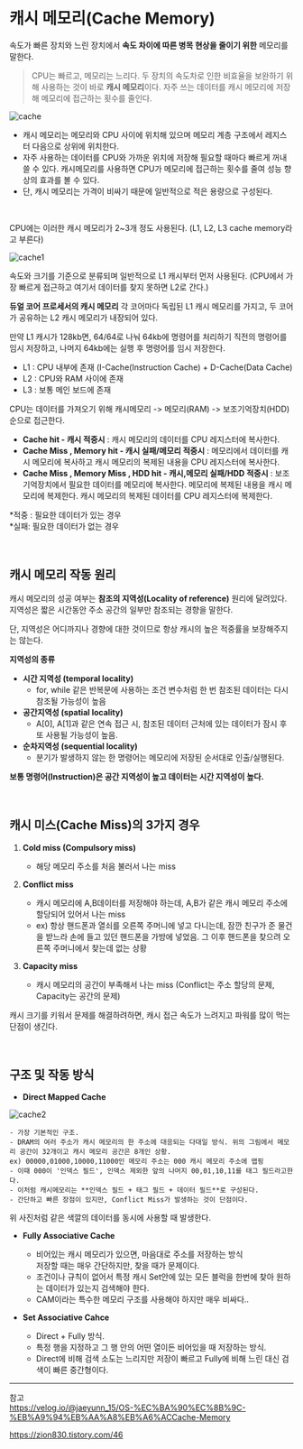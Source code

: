 # 캐시 메모리(Cache Memory)

속도가 빠른 장치와 느린 장치에서 **속도 차이에 따른 병목 현상을 줄이기 위한** 메모리를 말한다.

> CPU는 빠르고, 메모리는 느리다.
> 두 장치의 속도차로 인한 비효율을 보완하기 위해 사용하는 것이 바로 **캐시 메모리**이다.
> 자주 쓰는 데이터를 캐시 메모리에 저장해 메모리에 접근하는 횟수를 줄인다.

![cache](https://user-images.githubusercontent.com/38287375/165347450-864958ef-7680-4f66-97ae-e6a04833632e.jpg)
- 캐시 메모리는 메모리와 CPU 사이에 위치해 있으며 메모리 계층 구조에서 레지스터 다음으로 상위에 위치한다.
- 자주 사용하는 데이터를 CPU와 가까운 위치에 저장해 필요할 때마다 빠르게 꺼내쓸 수 있다. 캐시메모리를 사용하면 CPU가 메모리에 접근하는 횟수를 줄여 성능 향상의 효과를 볼 수 있다.
- 단, 캐시 메모리는 가격이 비싸기 때문에 일반적으로 적은 용량으로 구성된다.  

 <br /> 
  
CPU에는 이러한 캐시 메모리가 2~3개 정도 사용된다. (L1, L2, L3 cache memory라고 부른다)

![cache1](https://user-images.githubusercontent.com/38287375/165348718-f6161807-1bdf-43db-a95b-04b33215b5a5.png)

속도와 크기를 기준으로 분류되며 일반적으로 L1 캐시부터 먼저 사용된다.
(CPU에서 가장 빠르게 접근하고 여기서 데이터를 찾지 못하면 L2로 간다.)


**듀얼 코어 프로세서의 캐시 메모리**
각 코어마다 독립된 L1 캐시 메모리를 가지고, 두 코어가 공유하는 L2 캐시 메모리가 내장되어 있다.

만약 L1 캐시가 128kb면, 64/64로 나눠 64kb에 명령어를 처리하기 직전의 명령어를 임시 저장하고, 나머지 64kb에는 실행 후 명령어를 임시 저장한다.

-   L1 : CPU 내부에 존재 (I-Cache(Instruction Cache) + D-Cache(Data Cache)
-   L2 : CPU와 RAM 사이에 존재
-   L3 : 보통 메인 보드에 존재
  
  
CPU는 데이터를 가져오기 위해 캐시메모리 -> 메모리(RAM) -> 보조기억장치(HDD) 순으로 접근한다.

-   **Cache hit - 캐시 적중시**  : 캐시 메모리의 데이터를 CPU 레지스터에 복사한다.
-   **Cache Miss , Memory hit  - 캐시 실패/메모리 적중시** : 메모리에서 데이터를 캐시 메모리에 복사하고 캐시 메모리의 복제된 내용을 CPU 레지스터에 복사한다.
-   **Cache Miss , Memory Miss , HDD hit - 캐시,메모리 실패/HDD 적중시**   : 보조 기억장치에서 필요한 데이터를 메모리에 복사한다. 메모리에 복제된 내용을 캐시 메모리에 복제한다. 캐시 메모리의 복제된 데이터를 CPU 레지스터에 복제한다.

*적중 : 필요한 데이터가 있는 경우  
*실패: 필요한 데이터가 없는 경우

 <br /> 
 
## 캐시 메모리 작동 원리

캐시 메모리의 성공 여부는 **참조의 지역성(Locality of reference)** 원리에 달려있다. 지역성은 짧은 시간동안 주소 공간의 일부만 참조되는 경향을 말한다.

단, 지역성은 어디까지나 경향에 대한 것이므로 항상 캐시의 높은 적중률을 보장해주지는 않는다.

**지역성의 종류**
-   **시간 지역성 (temporal locality)**
    -   for, while 같은 반복문에 사용하는 조건 변수처럼 한 번 참조된 데이터는 다시 참조될 가능성이 높음
-   **공간지역성 (spatial locality)**
    -   A[0], A[1]과 같은 연속 접근 시, 참조된 데이터 근처에 있는 데이터가 잠시 후 또 사용될 가능성이 높음.
-   **순차지역성 (sequential locality)**
    -   분기가 발생하지 않는 한 명령어는 메모리에 저장된 순서대로 인출/실행된다.

**보통 명령어(Instruction)은 공간 지역성이 높고 데이터는 시간 지역성이 높다.**

 <br /> 
 
## 캐시 미스(Cache Miss)의 3가지 경우

1.  **Cold miss (Compulsory miss)**
	
	-   해당 메모리 주소를 처음 불러서 나는 miss

2.  **Conflict miss**

	-   캐시 메모리에 A,B데이터를 저장해야 하는데, A,B가 같은 캐시 메모리 주소에 할당되어 있어서 나는 miss
	-   ex) 항상 핸드폰과 열쇠를 오른쪽 주머니에 넣고 다니는데, 잠깐 친구가 준 물건을 받느라 손에 들고 있던 핸드폰을 가방에 넣었음. 그 이후 핸드폰을 찾으려 오른쪽 주머니에서 찾는데 없는 상황

3.  **Capacity miss**

	-   캐시 메모리의 공간이 부족해서 나는 miss (Conflict는 주소 할당의 문제, Capacity는 공간의 문제)

캐시 크기를 키워서 문제를 해결하려하면, 캐시 접근 속도가 느려지고 파워를 많이 먹는 단점이 생긴다.

 <br /> 
 
## 구조 및 작동 방식

-   **Direct Mapped Cache**

![cache2](https://user-images.githubusercontent.com/38287375/165351010-36ec44ea-f09a-4318-b4f8-d53ae0d5d8f5.png)


    - 가장 기본적인 구조.  
    - DRAM의 여러 주소가 캐시 메모리의 한 주소에 대응되는 다대일 방식. 위의 그림에서 메모리 공간이 32개이고 캐시 메모리 공간은 8개인 상황.  
	ex) 00000,01000,10000,11000인 메모리 주소는 000 캐시 메모리 주소에 맵핑  
    - 이때 000이 '인덱스 필드', 인덱스 제외한 앞의 나머지 00,01,10,11를 태그 필드라고한다.  
    - 이처럼 캐시메모리는 **인덱스 필드 + 태그 필드 + 데이터 필드**로 구성된다.  
    - 간단하고 빠른 장점이 있지만, Conflict Miss가 발생하는 것이 단점이다.  
위 사진처럼 같은 색깔의 데이터를 동시에 사용할 때 발생한다.

-   **Fully Associative Cache**  
    - 비어있는 캐시 메모리가 있으면, 마음대로 주소를 저장하는 방식  
    저장할 때는 매우 간단하지만, 찾을 때가 문제이다.  
    - 조건이나 규칙이 없어서 특정 캐시 Set안에 있는 모든 블럭을 한번에 찾아 원하는 데이터가 있는지 검색해야 한다.  
    - CAM이라는 특수한 메모리 구조를 사용해야 하지만 매우 비싸다..
    
-   **Set Associative Cahce**
    
    -   Direct + Fully 방식.
    -   특정 행을 지정하고 그 행 안의 어떤 열이든 비어있을 때 저장하는 방식.
    -   Direct에 비해 검색 소도는 느리지만 저장이 빠르고 Fully에 비해 느린 대신 검색이 빠른 중간형이다.


---

참고  
https://velog.io/@jaeyunn_15/OS-%EC%BA%90%EC%8B%9C-%EB%A9%94%EB%AA%A8%EB%A6%ACCache-Memory

https://zion830.tistory.com/46
